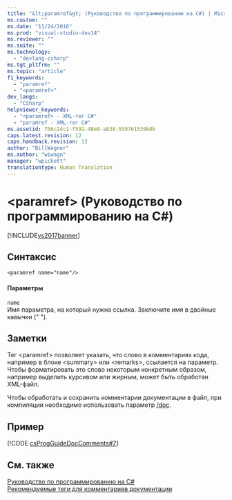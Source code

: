 ```yaml
---
title: "&lt;paramref&gt; (Руководство по программированию на C#) | Microsoft Docs"
ms.custom: ""
ms.date: "11/24/2016"
ms.prod: "visual-studio-dev14"
ms.reviewer: ""
ms.suite: ""
ms.technology: 
  - "devlang-csharp"
ms.tgt_pltfrm: ""
ms.topic: "article"
f1_keywords: 
  - "paramref"
  - "<paramref>"
dev_langs: 
  - "CSharp"
helpviewer_keywords: 
  - "<paramref> - XML-тег C#"
  - "paramref - XML-тег C#"
ms.assetid: 756c24c1-f591-40e8-a838-559761539b0b
caps.latest.revision: 12
caps.handback.revision: 12
author: "BillWagner"
ms.author: "wiwagn"
manager: "wpickett"
translationtype: Human Translation
---
```

# &lt;paramref&gt; (Руководство по программированию на C#)
[!INCLUDE[vs2017banner](../../../csharp/includes/vs2017banner.md)]

## Синтаксис  
  
```  
<paramref name="name"/>  
```  
  
#### Параметры  
 `name`  
 Имя параметра, на который нужна ссылка.  Заключите имя в двойные кавычки \(" "\).  
  
## Заметки  
 Тег \<paramref\> позволяет указать, что слово в комментариях кода, например в блоке \<summary\> или \<remarks\>, ссылается на параметр.  Чтобы форматировать это слово некоторым конкретным образом, например выделить курсивом или жирным, может быть обработан XML\-файл.  
  
 Чтобы обработать и сохранить комментарии документации в файл, при компиляции необходимо использовать параметр [\/doc](../../../csharp/language-reference/compiler-options/doc-compiler-option.md).  
  
## Пример  
 [!CODE [csProgGuideDocComments#7](../CodeSnippet/VS_Snippets_VBCSharp/csProgGuideDocComments#7)]  
  
## См. также  
 [Руководство по программированию на C\#](../../../csharp/programming-guide/index.md)   
 [Рекомендуемые теги для комментариев документации](../../../csharp/programming-guide/xmldoc/recommended-tags-for-documentation-comments.md)